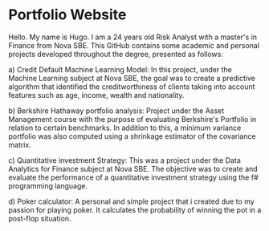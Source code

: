 
# Portfolio Website

Hello. My name is Hugo. I am a 24 years old Risk Analyst with a master's in Finance from Nova SBE. This GitHub contains some academic and personal projects developed throughout the degree, presented as follows:

a) Credit Default Machine Learning Model: In this project, under the Machine Learning subject at Nova SBE, the goal was to create a predictive algorithm that identified the creditworthiness of clients taking into account features such as age, income, wealth and nationality.

b) Berkshire Hathaway portfolio analysis: Project under the Asset Management course with the purpose of evaluating Berkshire's Portfolio in relation to certain benchmarks. In addition to this, a minimum variance portfolio was also computed using a shrinkage estimator of the covariance matrix. 

c) Quantitative investment Strategy: This was a project under the Data Analytics for Finance subject at Nova SBE. The objective was to create and evaluate the performance of a quantitative investment strategy using the f# programming language.

d) Poker calculator: A personal and simple project that i created due to my passion for playing poker. It calculates the probability of winning the pot in a post-flop situation.

